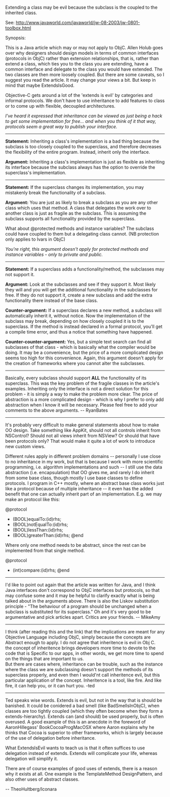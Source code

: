 

Extending a class may be evil because the subclass is the coupled to the inherited class.

See: http://www.javaworld.com/javaworld/jw-08-2003/jw-0801-toolbox.html

Synopsis:

This is a Java article which may or may not apply to ObjC. Allen Holub goes over why designers should design models in terms of common interfaces (protocols in ObjC) rather than extension relationships, that is, rather than extend a class, which ties you to the class you are extending, have a common interface and delegate to the class you would have extended. The two classes are then more loosely coupled. But there are some caveats, so I suggest you read the article. It may change your views a bit. But keep in mind that maybe ExtendsIsGood.

Objective-C gets around a lot of the 'extends is evil' by categories and informal protocols.  We don't have to use inheritance to add features to class or to come up with flexible, decoupled architectures.

*I've heard it expressed that inheritance can be viewed as just being a hack to get some implementation for free... and when you think of it that way, protocols seem a great way to publish your interface.*

----

**Statement:** Inheriting a class's implementation is a bad thing because the subclass is too closely coupled to the superclass, and therefore decreases the flexibility of the entire program. Instead, inherit only the interface.

**Argument:** Inheriting a class's implementation is just as flexible as inheriting its interface because the subclass always has the option to override the superclass's implementation.

----

**Statement:** If the superclass changes its implementation, you may mistakenly break the functionality of a subclass.

**Argument:** You are just as likely to break a subclass as you are any other class which uses that method. A class that delegates the work over to another class is just as fragile as the subclass. This is assuming the subclass supports all functionality provided by the superclass.

What about @protected methods and instance variables? The subclass could have coupled to them but a delegating class cannot. (NB protection only applies to Ivars in ObjC)

*You're right, this argument doesn't apply for protected methods and instance variables - only to private and public.*

----

**Statement:** If a superclass adds a functionality/method, the subclasses may not support it.

**Argument:** Look at the subclasses and see if they support it. Most likely they will and you will get the additional functionality in the subclasses for free. If they do not support it, create a new subclass and add the extra functionality there instead of the base class.

**Counter-argument:** If a superclass declares a new method, a subclass will automatically inherit it, without notice. Now the implementation of the subclass may break, depending on how closely coupled it is to the superclass. If the method is instead declared in a formal protocol, you'll get a compile time error, and thus a notice that something have happened.

**Counter-counter-argument:** Yes, but a simple text search can find all subclasses of that class - which is basically what the compiler would be doing. It may be a convenience, but the price of a more complicated design seems too high for this convenience. Again, this argument doesn't apply for the creation of frameworks where you cannot alter the subclasses.

----

Basically, every subclass should support **ALL** the functionality of its superclass. This was the key problem of the fragile classes in the article's examples. Inheriting only the interface is not a direct solution for this problem - it is simply a way to make the problem more clear. The price of abstraction is a more complicated design - which is why I prefer to only add abstraction when I know it will be necessary. Please feel free to add your comments to the above arguments. -- RyanBates

----

It's probably very difficult to make general statements about how to make OO design. Take something like AppKit, should not all controls inherit from NSControl? Should not all views inherit from NSView? Or should that have been protocols only? That would make it quite a lot of work to introduce new custom views.

Different rules apply in different problem domains -- personally I use close to no inheritance in my work, but that is because I work with more scientific programming, i.e. algorithm implementations and such -- I still use the data abstraction (i.e. encapsulation) that OO gives me, and rarely I do inherit from some base class, though mostly I use base classes to define protocols.  I program in C++ mostly, where an abstract base class works just like a protocol because of multiple inheritance -- it even has the added benefit that one can actually inherit part of an implementation. E.g. we may make an protocol like this:
    
@protocol
- (BOOL)equalTo:(id)rhs;
- (BOOL)notEqualTo:(id)rhs;
- (BOOL)lessThan:(id)rhs;
- (BOOL)greaterThan:(id)rhs;
@end

Where only one method needs to be abstract, since the rest can be implemented from that single method.

    
@protocol
- (int)compare:(id)rhs;
@end


----

I'd like to point out again that the article was written for Java, and I think Java interfaces don't correspond to ObjC interfaces but protocols, so that may confuse some and it may be helpful to clarify exactly what is being talked about in the arguments above. There is also the Liskov substitution principle - "The behaviour of a program should be unchanged when a subclass is substituted for its superclass." 
Oh and it's very good to be argumentative and pick articles apart. Critics are your friends.
-- MikeAmy

----

I think (after reading this and the link) that the implications are meant for any Objective Language including ObjC, simply because the concepts are Abstract enough to apply.  I do not agree that inheritence is evil in Obj C.  
the concept of inheritence brings developers more time to devote to the code that is Specific to our apps, in other words, we get more time to spend on the things that are important to us.  
But there are cases where, inheritance can be trouble, such as the instance where the class we are subclassing doesn't support the methods of its superclass properly, and even then I would'nt call inheritence evil, but this particular application of the concept.
Inheritence is a tool, like fire.  And like fire, it can help you, or it can hurt you.
-ted

----

Ted speaks wise words. Extends is evil, but not in the way that is should be banished. It could be conidered a bad smell (like BadSmellsInObjC), when classes are too tightly coupled (which they often become when they form a extends-hierarchy). Extends can (and should) be used properly, but is often overused. A good example of this is an anecdote in the foreword of AaronHillegass' BookCocoaProgMacOSX where Aaron explains why he thinks that Cocoa is superior to other frameworks, which is largely because of the use of delegation before inheritance.

What ExtendsIsEvil wants to teach us is that it often suffices to use delegation instead of extends. Extends will complicate your life, whereas delegation will simplify it. 

There are of course examples of good uses of extends, there is a reason why it exists at all. One example is the TemplateMethod DesignPattern, and also other uses of abstract classes.

-- TheoHultberg/Iconara
